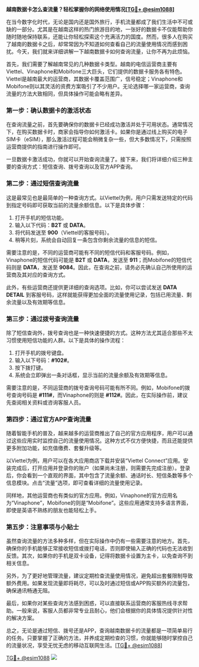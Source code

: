 **越南数据卡怎么查流量？轻松掌握你的网络使用情况[[TG💪+ @esim1088](https://t.me/s/esim1088)]**

在当今数字化时代，无论是国内还是国外旅行，手机流量都成了我们生活中不可或缺的一部分。尤其是在越南这样的热门旅游目的地，一张好的数据卡不仅能帮助你随时随地保持联系，还能让你轻松探索这个充满活力的国度。然而，很多人在购买了越南的数据卡之后，却常常因为不知道如何查看自己的流量使用情况而感到困扰。今天，我们就来详细讲解一下越南数据卡如何查询流量，让你不再为此烦恼。

首先，我们需要了解越南常见的几种数据卡类型。越南的电信运营商主要有Viettel、Vinaphone和Mobifone三大巨头，它们提供的数据卡服务各有特色。Viettel是越南最大的运营商，其数据卡覆盖范围广，信号稳定；Vinaphone和Mobifone则以其灵活的资费方案吸引了不少用户。无论选择哪一家运营商，查询流量的方法大致相同，但具体操作可能会略有差异。

### **第一步：确认数据卡的激活状态**

在查询流量之前，首先要确保你的数据卡已经成功激活并处于可用状态。通常情况下，在购买数据卡时，商家会指导你如何激活卡。如果你是通过线上购买的电子SIM卡（eSIM），那么激活过程可能会稍微复杂一些，但大多数情况下，只需按照运营商提供的指南进行操作即可。

一旦数据卡激活成功，你就可以开始查询流量了。接下来，我们将详细介绍三种主要的查询方式：短信查询、拨号查询以及官方APP查询。

### **第二步：通过短信查询流量**

这是最常见也是最简单的一种查询方式。以Viettel为例，用户只需发送特定的代码到指定号码即可获取当前的流量余额信息。以下是具体步骤：

1. 打开手机的短信功能。
2. 输入以下代码：**B2T** 或 **DATA**。
3. 将代码发送至 **900**（Viettel的客服号码）。
4. 稍等片刻，系统会自动回复一条包含你剩余流量的信息的短信。

需要注意的是，不同的运营商可能有不同的短信代码和客服号码。例如，Vinaphone的短信代码可能是 **B2T** 或 **DATA**，发送至 **911**；而Mobifone的短信代码则是 **DATA**，发送至 **9084**。因此，在查询之前，请务必先确认自己所使用的运营商及其对应的查询方式。

此外，有些运营商还提供更详细的查询选项。比如，你可以尝试发送 **DATA DETAIL** 到客服号码，这样就能获得更加全面的流量使用记录，包括已用流量、剩余流量以及有效期等信息。

### **第三步：通过拨号查询流量**

除了短信查询外，拨号查询也是一种快速便捷的方式。这种方法尤其适合那些不太习惯使用短信功能的人群。以下是具体的操作流程：

1. 打开手机的拨号键盘。
2. 输入以下号码：**#102#**。
3. 按下拨打键。
4. 系统会立即弹出一条对话框，显示当前的流量余额及有效期等信息。

需要注意的是，不同运营商的拨号查询号码可能有所不同。例如，Mobifone的拨号查询号码是 **#111#**，而Vinaphone的则是 **#112#**。因此，在实际操作前，建议先查阅相关资料或咨询客服人员。

### **第四步：通过官方APP查询流量**

随着智能手机的普及，越来越多的运营商推出了自己的官方应用程序，用户可以通过这些应用实时监控自己的流量使用情况。这种方式不仅方便快捷，而且还能提供更多附加功能，如充值缴费、套餐升级等。

以Viettel为例，用户可以在各大应用商店下载并安装“Viettel Connect”应用。安装完成后，打开应用并登录你的账户（如果尚未注册，则需要先完成注册）。登录后，你会看到一个直观的界面，其中包含了流量余额、通话时长、短信条数等多个信息模块。点击“流量”选项，即可查看详细的流量使用记录。

同样地，其他运营商也有类似的官方应用。例如，Vinaphone的官方应用名为“Vinaphone”，Mobifone的则是“Mobifone”。这些应用通常支持多语言界面，即使是英语不熟练的朋友也能轻松上手。

### **第五步：注意事项与小贴士**

虽然查询流量的方法多种多样，但在实际操作中仍有一些需要注意的地方。首先，确保你的手机能够正常接收短信或拨打电话，否则即使输入正确的代码也无法收到反馈。其次，如果你的手机是双卡设备，记得将数据卡设置为主卡，以免查询不到相关信息。

另外，为了更好地管理流量，建议定期检查流量使用情况，避免超出套餐限制导致额外费用。如果发现流量即将耗尽，可以及时通过短信或APP购买额外的流量包，确保通讯畅通无阻。

最后，如果你对某些查询方法感到困惑，可以直接联系运营商的客服热线寻求帮助。一般来说，客服人员都非常专业且耐心，他们会根据你的具体情况提供针对性的解决方案。

总之，无论是通过短信、拨号还是APP，查询越南数据卡的流量都是一项简单易行的任务。只要掌握了正确的方法，并养成定期检查的习惯，你就能够随时掌控自己的流量状况，享受无忧无虑的移动互联网生活。[[TG💪+ @esim1088](https://t.me/s/esim1088)]

[TG💪+ @esim1088](https://t.me/s/esim1088) ![](https://i.postimg.cc/4NQfJmqS/Snipaste-2025-05-13-00-14-12.png)